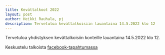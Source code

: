 ```yaml
---
title: Kevättalkoot 2022
layout: post
author: Heikki Rauhala, pj
description: Tervetuloa kevättalkoisiin lauantaina 14.5.2022 klo 12
---
```


Tervetuloa yhdistyksen kevättalkoisiin konteille lauantaina 14.5.2022 klo 12. 

Keskustelu talkoista [facebook-tapahtumassa](https://www.facebook.com/events/384355453507676/)
